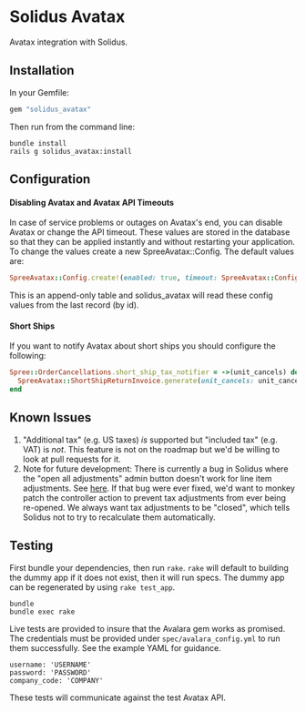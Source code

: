 Solidus Avatax
===========

Avatax integration with Solidus.

Installation
------------

In your Gemfile:

```ruby
gem "solidus_avatax"
```

Then run from the command line:

```shell
bundle install
rails g solidus_avatax:install
```

Configuration
-------------

#### Disabling Avatax and Avatax API Timeouts

In case of service problems or outages on Avatax's end, you can disable Avatax
or change the API timeout. These values are stored in the database so that they
can be applied instantly and without restarting your application.  To change the
values create a new SpreeAvatax::Config. The default values are:

```ruby
SpreeAvatax::Config.create!(enabled: true, timeout: SpreeAvatax::Config::DEFAULT_TIMEOUT)
```

This is an append-only table and solidus_avatax will read these config values
from the last record (by id).

#### Short Ships

If you want to notify Avatax about short ships you should configure the
following:

```ruby
Spree::OrderCancellations.short_ship_tax_notifier = ->(unit_cancels) do
  SpreeAvatax::ShortShipReturnInvoice.generate(unit_cancels: unit_cancels)
end
```

Known Issues
------------

1. "Additional tax" (e.g. US taxes) *is* supported but "included tax" (e.g.
   VAT) is *not*.  This feature is not on the roadmap but we'd be willing to
   look at pull requests for it.
2. Note for future development: There is currently a bug in Solidus where the
   "open all adjustments" admin button doesn't work for line item adjustments.
   See
   [here](https://github.com/spree/spree/blob/v2.2.2/backend/app/controllers/spree/admin/orders_controller.rb#L103).
   If that bug were ever fixed, we'd want to monkey patch the controller action
   to prevent tax adjustments from ever being re-opened. We always want tax
   adjustments to be "closed", which tells Solidus not to try to recalculate
   them automatically.

Testing
-------

First bundle your dependencies, then run `rake`. `rake` will default to
building the dummy app if it does not exist, then it will run specs. The dummy
app can be regenerated by using `rake test_app`.

```shell
bundle
bundle exec rake
```

Live tests are provided to insure that the Avalara gem works as promised. The
credentials must be provided under `spec/avalara_config.yml` to run them
successfully. See the example YAML for guidance.

```
username: 'USERNAME'
password: 'PASSWORD'
company_code: 'COMPANY'
```

These tests will communicate against the test Avatax API.
